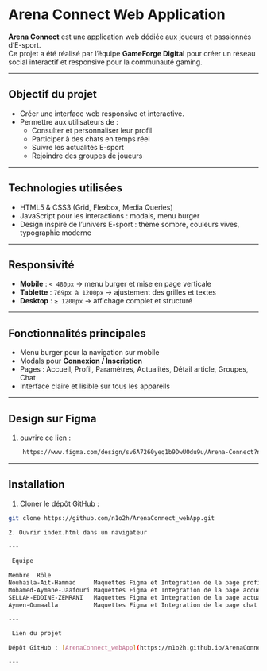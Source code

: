 # Arena Connect Web Application 

**Arena Connect** est une application web dédiée aux joueurs et passionnés d’E-sport.  
Ce projet a été réalisé par l’équipe **GameForge Digital** pour créer un réseau social interactif et responsive pour la communauté gaming.

---

##  Objectif du projet

- Créer une interface web responsive et interactive.  
- Permettre aux utilisateurs de :  
  - Consulter et personnaliser leur profil  
  - Participer à des chats en temps réel  
  - Suivre les actualités E-sport  
  - Rejoindre  des groupes de joueurs  

---

##  Technologies utilisées

- HTML5 & CSS3 (Grid, Flexbox, Media Queries)  
- JavaScript pour les interactions : modals, menu burger  
- Design inspiré de l’univers E-sport : thème sombre, couleurs vives, typographie moderne  

---

##  Responsivité

- **Mobile** : `< 480px` → menu burger et mise en page verticale  
- **Tablette** : `769px à 1200px` → ajustement des grilles et textes  
- **Desktop** : `≥ 1200px` → affichage complet et structuré  

---

##  Fonctionnalités principales

- Menu burger pour la navigation sur mobile  
- Modals pour **Connexion / Inscription**  
- Pages : Accueil, Profil, Paramètres, Actualités, Détail article, Groupes, Chat  
- Interface claire et lisible sur tous les appareils  

---
##  Design sur Figma

1. ouvrire ce lien :
```bash
    https://www.figma.com/design/sv6A7260yeq1b9DwUOdu9u/Arena-Connect?node-id=1-2&t=p7QticBjJy8hgBqD-1
```
---

##  Installation

1. Cloner le dépôt GitHub :

```bash
git clone https://github.com/n1o2h/ArenaConnect_webApp.git

2. Ouvrir index.html dans un navigateur

---

 Équipe

Membre 	Rôle
Nouhaila-Ait-Hammad 	Maquettes Figma et Integration de la page profile et paramétre
Mohamed-Aymane-Jaafouri	Maquettes Figma et Integration de la page accueil et connexion/Inscription
SELLAH-EDDINE-ZEMRANI	Maquettes Figma et Integration de la page actualité et détail 
Aymen-Oumaalla	        Maquettes Figma et Integration de la page chat et group

---

 Lien du projet

Dépôt GitHub : [ArenaConnect_webApp](https://n1o2h.github.io/ArenaConnect_webApp/index.html)

---
